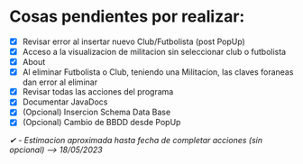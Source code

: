 # Cosas pendientes por realizar:

- [x] Revisar error al insertar nuevo Club/Futbolista (post PopUp)
- [x] Acceso a la visualizacion de militacion sin seleccionar club o futbolista
- [x] About
- [x] Al eliminar Futbolista o Club, teniendo una Militacion, las claves foraneas dan error al eliminar
- [x] Revisar todas las acciones del programa
- [x] Documentar JavaDocs
- [x] \(Opcional) Insercion Schema Data Base
- [x] \(Opcional) Cambio de BBDD desde PopUp

*✔ - Estimacion aproximada hasta fecha de completar acciones (sin opcional) --> 18/05/2023*

